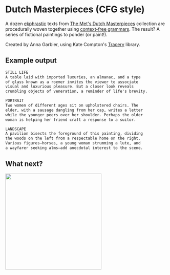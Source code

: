 # Dutch Masterpieces (CFG style)

A dozen [ekphrastic](https://en.wikipedia.org/wiki/Ekphrasis) texts from [The Met's Dutch Masterpieces](https://www.metmuseum.org/exhibitions/listings/2018/in-praise-of-painting-dutch-masterpieces) collection are procedurally woven together using [context-free grammars](https://en.wikipedia.org/wiki/Context-free_grammar). The result? A series of fictional paintings to ponder (or paint!).

Created by Anna Garbier, using Kate Compton's [Tracery](http://tracery.io/) library.

## Example output

```txt
STILL LIFE
A table laid with imported luxuries, an almanac, and a type
of glass known as a roemer invites the viewer to associate
visual and luxurious pleasure. But a closer look reveals
crumbling objects of veneration, a reminder of life's brevity.

PORTRAIT
Two women of different ages sit on upholstered chairs. The
elder, with a sausage dangling from her cap, writes a letter
while the younger peers over her shoulder. Perhaps the older
woman is helping her friend craft a response to a suitor.

LANDSCAPE
A pavilion bisects the foreground of this painting, dividing
the woods on the left from a respectable home on the right.
Various figures—horses, a young woman strumming a lute, and
a wayfarer seeking alms—add anecdotal interest to the scene.
```

## What next?

<img src="https://annagarbier.github.io/hybridProjects/wk_02_ekphrastic_cfg/img/sample.jpg" width="300px">

